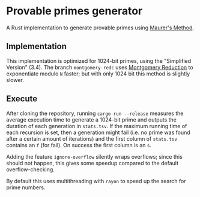 # Provable primes generator

A Rust implementation to generate provable primes using [Maurer's Method](https://crypto.ethz.ch/publications/files/Maurer95a.pdf).

## Implementation

This implementation is optimized for 1024-bit primes, using the "Simplified Version" (3.4). The branch `montgomery-redc` uses [Montgomery Reduction](https://en.wikipedia.org/wiki/Montgomery_modular_multiplication) to exponentiate modulo `N` faster; but with only 1024 bit this method is slightly slower.

## Execute
After cloning the repository, running `cargo run --release` measures the average execution time to generate a 1024-bit prime and outputs the duration of each generation in `stats.tsv`. If the maximum running time of each recursion is set, then a generation might fail (i.e. no prime was found after a certain amount of iterations) and the first column of `stats.tsv` contains an `f` (for fail). On success the first column is an `s`.

Adding the feature `ignore-overflow` silently wraps overflows; since this should not happen, this gives some speedup compared to the default overflow-checking.

By default this uses multithreading with `rayon` to speed up the search for prime numbers.
